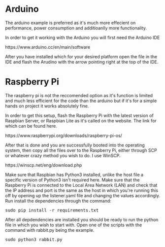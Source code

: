 <h1>Arduino</h1>
<p>The arduino example is preferred as it's much more effecient on performance, power consumption and additioanlly more functionality.</p>
<p>In order to get it working with the Arduino you will first need the Arduino IDE</p>
<p>https://www.arduino.cc/en/main/software</p>
<p>After you have installed which for your desired platform open the file in the IDE and flash the Arudino with the arrow pointing right at the top of the IDE.</p>
<h1>Raspberry Pi</h1>
<p>The raspberry pi is not the reccomended option as it's function is limited and much less efficient for the code than the arduino but if it's for a simple hands on project it works absolutely fine.</p>
<p>In order to get this setup, flash the Raspberry Pi with the latest version of Raspbian Server, or Raspbian Lite as it's called on the website. The link for which can be found here.</p>
<p>https://www.raspberrypi.org/downloads/raspberry-pi-os/</p>
<p>After that is done and you are successfully booted into the operating system, then copy all the files over to the Raspberry Pi, either through SCP or whatever crazy method you wish to do. I use WinSCP.</p>
<p>https://winscp.net/eng/download.php</p><p>Make sure that Raspbian has Python3 installed, unlike the host file a specific version of Python3 isn't required here. Make sure that the Raspberry Pi is connected to the Local Area Network (LAN) and check that the IP address and port is the same as the host in which you're running this off by opening up the listener.yaml file and changing the values accordingly. Run install the dependencies through the command:</p>
<pre>sudo pip install -r requirements.txt</pre>
<p>After all depdendencies are installed you should be ready to run the python file in which you wish to start with. Open one of the scripts with the command with rabbit.py being the example.</p>
<pre>sudo python3 rabbit.py</pre>
